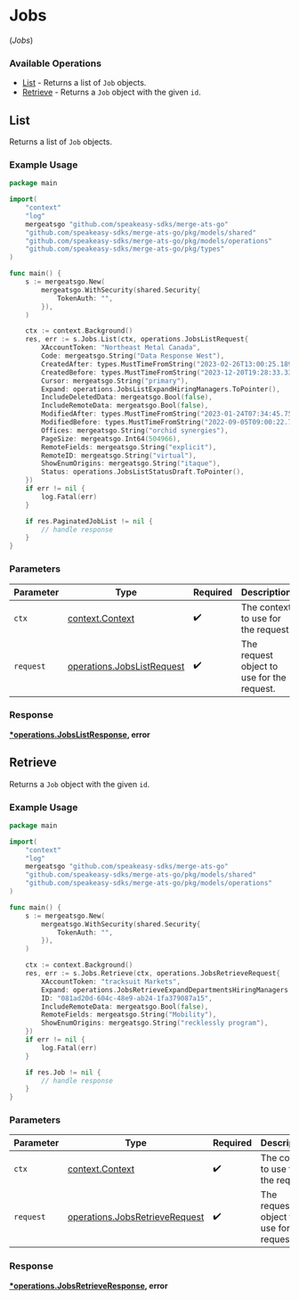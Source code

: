 # Jobs
(*Jobs*)

### Available Operations

* [List](#list) - Returns a list of `Job` objects.
* [Retrieve](#retrieve) - Returns a `Job` object with the given `id`.

## List

Returns a list of `Job` objects.

### Example Usage

```go
package main

import(
	"context"
	"log"
	mergeatsgo "github.com/speakeasy-sdks/merge-ats-go"
	"github.com/speakeasy-sdks/merge-ats-go/pkg/models/shared"
	"github.com/speakeasy-sdks/merge-ats-go/pkg/models/operations"
	"github.com/speakeasy-sdks/merge-ats-go/pkg/types"
)

func main() {
    s := mergeatsgo.New(
        mergeatsgo.WithSecurity(shared.Security{
            TokenAuth: "",
        }),
    )

    ctx := context.Background()
    res, err := s.Jobs.List(ctx, operations.JobsListRequest{
        XAccountToken: "Northeast Metal Canada",
        Code: mergeatsgo.String("Data Response West"),
        CreatedAfter: types.MustTimeFromString("2023-02-26T13:00:25.189Z"),
        CreatedBefore: types.MustTimeFromString("2023-12-20T19:28:33.339Z"),
        Cursor: mergeatsgo.String("primary"),
        Expand: operations.JobsListExpandHiringManagers.ToPointer(),
        IncludeDeletedData: mergeatsgo.Bool(false),
        IncludeRemoteData: mergeatsgo.Bool(false),
        ModifiedAfter: types.MustTimeFromString("2023-01-24T07:34:45.759Z"),
        ModifiedBefore: types.MustTimeFromString("2022-09-05T09:00:22.788Z"),
        Offices: mergeatsgo.String("orchid synergies"),
        PageSize: mergeatsgo.Int64(504966),
        RemoteFields: mergeatsgo.String("explicit"),
        RemoteID: mergeatsgo.String("virtual"),
        ShowEnumOrigins: mergeatsgo.String("itaque"),
        Status: operations.JobsListStatusDraft.ToPointer(),
    })
    if err != nil {
        log.Fatal(err)
    }

    if res.PaginatedJobList != nil {
        // handle response
    }
}
```

### Parameters

| Parameter                                                                | Type                                                                     | Required                                                                 | Description                                                              |
| ------------------------------------------------------------------------ | ------------------------------------------------------------------------ | ------------------------------------------------------------------------ | ------------------------------------------------------------------------ |
| `ctx`                                                                    | [context.Context](https://pkg.go.dev/context#Context)                    | :heavy_check_mark:                                                       | The context to use for the request.                                      |
| `request`                                                                | [operations.JobsListRequest](../../models/operations/jobslistrequest.md) | :heavy_check_mark:                                                       | The request object to use for the request.                               |


### Response

**[*operations.JobsListResponse](../../models/operations/jobslistresponse.md), error**


## Retrieve

Returns a `Job` object with the given `id`.

### Example Usage

```go
package main

import(
	"context"
	"log"
	mergeatsgo "github.com/speakeasy-sdks/merge-ats-go"
	"github.com/speakeasy-sdks/merge-ats-go/pkg/models/shared"
	"github.com/speakeasy-sdks/merge-ats-go/pkg/models/operations"
)

func main() {
    s := mergeatsgo.New(
        mergeatsgo.WithSecurity(shared.Security{
            TokenAuth: "",
        }),
    )

    ctx := context.Background()
    res, err := s.Jobs.Retrieve(ctx, operations.JobsRetrieveRequest{
        XAccountToken: "tracksuit Markets",
        Expand: operations.JobsRetrieveExpandDepartmentsHiringManagers.ToPointer(),
        ID: "081ad20d-604c-48e9-ab24-1fa379087a15",
        IncludeRemoteData: mergeatsgo.Bool(false),
        RemoteFields: mergeatsgo.String("Mobility"),
        ShowEnumOrigins: mergeatsgo.String("recklessly program"),
    })
    if err != nil {
        log.Fatal(err)
    }

    if res.Job != nil {
        // handle response
    }
}
```

### Parameters

| Parameter                                                                        | Type                                                                             | Required                                                                         | Description                                                                      |
| -------------------------------------------------------------------------------- | -------------------------------------------------------------------------------- | -------------------------------------------------------------------------------- | -------------------------------------------------------------------------------- |
| `ctx`                                                                            | [context.Context](https://pkg.go.dev/context#Context)                            | :heavy_check_mark:                                                               | The context to use for the request.                                              |
| `request`                                                                        | [operations.JobsRetrieveRequest](../../models/operations/jobsretrieverequest.md) | :heavy_check_mark:                                                               | The request object to use for the request.                                       |


### Response

**[*operations.JobsRetrieveResponse](../../models/operations/jobsretrieveresponse.md), error**

